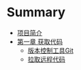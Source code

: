 # Summary

* [项目简介](README.md)
* [第一章 获取代码](chapter1.md)
  * [版本控制工具Git](chapter1/sss.md)
  * [拉取远程代码](chapter1/la-qu-yuan-cheng-dai-ma.md)

